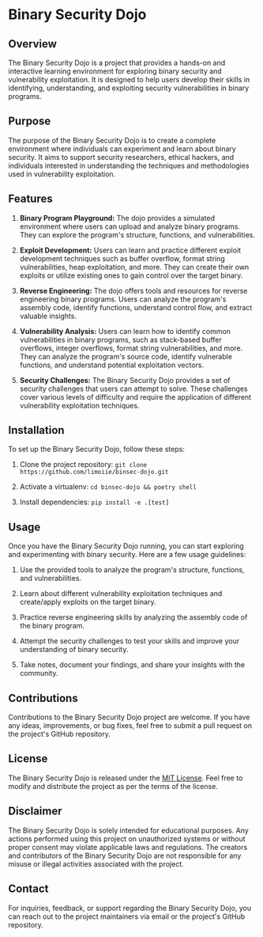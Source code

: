 # Binary Security Dojo

## Overview

The Binary Security Dojo is a project that provides a hands-on and interactive learning environment for exploring binary security and vulnerability exploitation. It is designed to help users develop their skills in identifying, understanding, and exploiting security vulnerabilities in binary programs.

## Purpose

The purpose of the Binary Security Dojo is to create a complete environment where individuals can experiment and learn about binary security. It aims to support security researchers, ethical hackers, and individuals interested in understanding the techniques and methodologies used in vulnerability exploitation.

## Features

1. **Binary Program Playground:** The dojo provides a simulated environment where users can upload and analyze binary programs. They can explore the program's structure, functions, and vulnerabilities.

2. **Exploit Development:** Users can learn and practice different exploit development techniques such as buffer overflow, format string vulnerabilities, heap exploitation, and more. They can create their own exploits or utilize existing ones to gain control over the target binary.

3. **Reverse Engineering:** The dojo offers tools and resources for reverse engineering binary programs. Users can analyze the program's assembly code, identify functions, understand control flow, and extract valuable insights.

4. **Vulnerability Analysis:** Users can learn how to identify common vulnerabilities in binary programs, such as stack-based buffer overflows, integer overflows, format string vulnerabilities, and more. They can analyze the program's source code, identify vulnerable functions, and understand potential exploitation vectors.

5. **Security Challenges:** The Binary Security Dojo provides a set of security challenges that users can attempt to solve. These challenges cover various levels of difficulty and require the application of different vulnerability exploitation techniques.

## Installation

To set up the Binary Security Dojo, follow these steps:

1. Clone the project repository: `git clone https://github.com/limoiie/binsec-dojo.git`

2. Activate a virtualenv: `cd binsec-dojo && poetry shell`

3. Install dependencies: `pip install -e .[test]`

## Usage

Once you have the Binary Security Dojo running, you can start exploring and experimenting with binary security. Here are a few usage guidelines:

1. Use the provided tools to analyze the program's structure, functions, and vulnerabilities.

2. Learn about different vulnerability exploitation techniques and create/apply exploits on the target binary.

3. Practice reverse engineering skills by analyzing the assembly code of the binary program.

4. Attempt the security challenges to test your skills and improve your understanding of binary security.

5. Take notes, document your findings, and share your insights with the community.

## Contributions

Contributions to the Binary Security Dojo project are welcome. If you have any ideas, improvements, or bug fixes, feel free to submit a pull request on the project's GitHub repository.

## License

The Binary Security Dojo is released under the [MIT License](https://opensource.org/licenses/MIT). Feel free to modify and distribute the project as per the terms of the license.

## Disclaimer

The Binary Security Dojo is solely intended for educational purposes. Any actions performed using this project on unauthorized systems or without proper consent may violate applicable laws and regulations. The creators and contributors of the Binary Security Dojo are not responsible for any misuse or illegal activities associated with the project.

## Contact

For inquiries, feedback, or support regarding the Binary Security Dojo, you can reach out to the project maintainers via email or the project's GitHub repository.
